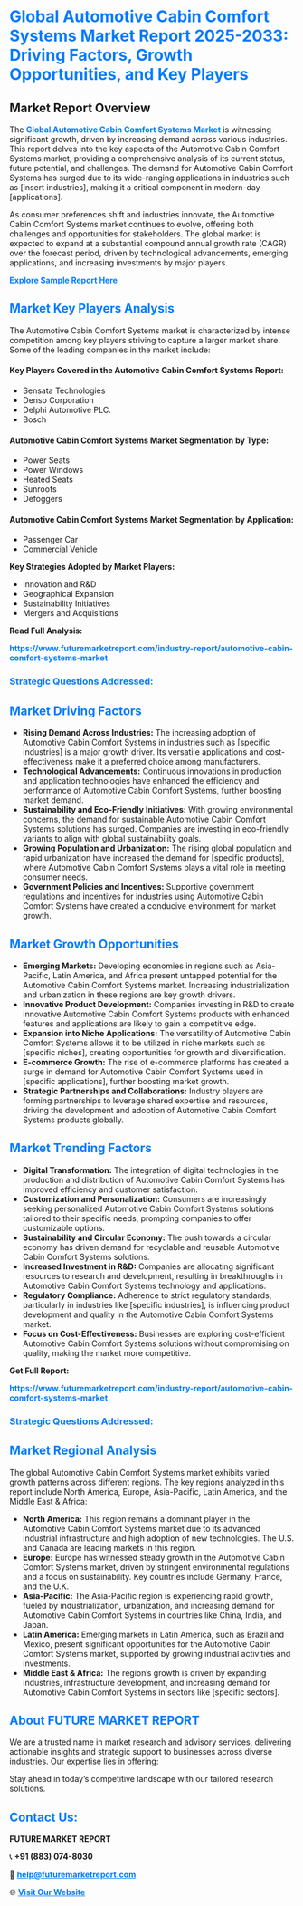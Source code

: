 <h1 style="color: #007BFF;">Global Automotive Cabin Comfort Systems Market Report 2025-2033: Driving Factors, Growth Opportunities, and Key Players</h1>

<section id="overview">
<h2>Market Report Overview</h2>
<p>The <a href="https://www.futuremarketreport.com/industry-report/automotive-cabin-comfort-systems-market" style="color: #007BFF; text-decoration: none;"><strong>Global Automotive Cabin Comfort Systems Market</strong></a> is witnessing significant growth, driven by increasing demand across various industries. This report delves into the key aspects of the Automotive Cabin Comfort Systems market, providing a comprehensive analysis of its current status, future potential, and challenges. The demand for Automotive Cabin Comfort Systems has surged due to its wide-ranging applications in industries such as [insert industries], making it a critical component in modern-day [applications].</p>
<p>As consumer preferences shift and industries innovate, the Automotive Cabin Comfort Systems market continues to evolve, offering both challenges and opportunities for stakeholders. The global market is expected to expand at a substantial compound annual growth rate (CAGR) over the forecast period, driven by technological advancements, emerging applications, and increasing investments by major players.</p>
</section>

<section id="overview">
<p><a href="https://www.futuremarketreport.com/request-sample/reportId=62457" style="color: #007BFF; text-decoration: none;"><strong>Explore Sample Report Here</strong></a></p>
</section>

<section id="key-players">
<h2 style="color: #007BFF;">Market Key Players Analysis</h2>
<p>The Automotive Cabin Comfort Systems market is characterized by intense competition among key players striving to capture a larger market share. Some of the leading companies in the market include:</p>
<h4>Key Players Covered in the Automotive Cabin Comfort Systems Report:</h4>
<ul><li>Sensata Technologies</li><li>Denso Corporation</li><li>Delphi Automotive PLC.</li><li>Bosch</li></ul>
<h4>Automotive Cabin Comfort Systems Market Segmentation by Type:</h4>
<ul><li>Power Seats</li><li>Power Windows</li><li>Heated Seats</li><li>Sunroofs</li><li>Defoggers</li></ul>

<h4>Automotive Cabin Comfort Systems Market Segmentation by Application:</h4>
<ul><li>Passenger Car</li><li>Commercial Vehicle</li></ul>
<p><strong>Key Strategies Adopted by Market Players:</strong></p>
<ul>
<li>Innovation and R&D</li>
<li>Geographical Expansion</li>
<li>Sustainability Initiatives</li>
<li>Mergers and Acquisitions</li>
</ul>
</section>

<section>
<p><strong>Read Full Analysis: </strong></p><a href="https://www.futuremarketreport.com/industry-report/automotive-cabin-comfort-systems-market" style="color: #007BFF; text-decoration: none;"><strong>https://www.futuremarketreport.com/industry-report/automotive-cabin-comfort-systems-market</strong></a>
<h3 style="color: #007BFF;">Strategic Questions Addressed:</h3>
</section>

<section id="driving-factors">
<h2 style="color: #007BFF;">Market Driving Factors</h2>
<ul>
<li><strong>Rising Demand Across Industries:</strong> The increasing adoption of Automotive Cabin Comfort Systems in industries such as [specific industries] is a major growth driver. Its versatile applications and cost-effectiveness make it a preferred choice among manufacturers.</li>
<li><strong>Technological Advancements:</strong> Continuous innovations in production and application technologies have enhanced the efficiency and performance of Automotive Cabin Comfort Systems, further boosting market demand.</li>
<li><strong>Sustainability and Eco-Friendly Initiatives:</strong> With growing environmental concerns, the demand for sustainable Automotive Cabin Comfort Systems solutions has surged. Companies are investing in eco-friendly variants to align with global sustainability goals.</li>
<li><strong>Growing Population and Urbanization:</strong> The rising global population and rapid urbanization have increased the demand for [specific products], where Automotive Cabin Comfort Systems plays a vital role in meeting consumer needs.</li>
<li><strong>Government Policies and Incentives:</strong> Supportive government regulations and incentives for industries using Automotive Cabin Comfort Systems have created a conducive environment for market growth.</li>
</ul>
</section>

<section id="growth-opportunities">
<h2 style="color: #007BFF;">Market Growth Opportunities</h2>
<ul>
<li><strong>Emerging Markets:</strong> Developing economies in regions such as Asia-Pacific, Latin America, and Africa present untapped potential for the Automotive Cabin Comfort Systems market. Increasing industrialization and urbanization in these regions are key growth drivers.</li>
<li><strong>Innovative Product Development:</strong> Companies investing in R&D to create innovative Automotive Cabin Comfort Systems products with enhanced features and applications are likely to gain a competitive edge.</li>
<li><strong>Expansion into Niche Applications:</strong> The versatility of Automotive Cabin Comfort Systems allows it to be utilized in niche markets such as [specific niches], creating opportunities for growth and diversification.</li>
<li><strong>E-commerce Growth:</strong> The rise of e-commerce platforms has created a surge in demand for Automotive Cabin Comfort Systems used in [specific applications], further boosting market growth.</li>
<li><strong>Strategic Partnerships and Collaborations:</strong> Industry players are forming partnerships to leverage shared expertise and resources, driving the development and adoption of Automotive Cabin Comfort Systems products globally.</li>
</ul>
</section>

<section id="trending-factors">
<h2 style="color: #007BFF;">Market Trending Factors</h2>
<ul>
<li><strong>Digital Transformation:</strong> The integration of digital technologies in the production and distribution of Automotive Cabin Comfort Systems has improved efficiency and customer satisfaction.</li>
<li><strong>Customization and Personalization:</strong> Consumers are increasingly seeking personalized Automotive Cabin Comfort Systems solutions tailored to their specific needs, prompting companies to offer customizable options.</li>
<li><strong>Sustainability and Circular Economy:</strong> The push towards a circular economy has driven demand for recyclable and reusable Automotive Cabin Comfort Systems solutions.</li>
<li><strong>Increased Investment in R&D:</strong> Companies are allocating significant resources to research and development, resulting in breakthroughs in Automotive Cabin Comfort Systems technology and applications.</li>
<li><strong>Regulatory Compliance:</strong> Adherence to strict regulatory standards, particularly in industries like [specific industries], is influencing product development and quality in the Automotive Cabin Comfort Systems market.</li>
<li><strong>Focus on Cost-Effectiveness:</strong> Businesses are exploring cost-efficient Automotive Cabin Comfort Systems solutions without compromising on quality, making the market more competitive.</li>
</ul>
</section>

<section>
<p><strong>Get Full Report: </strong></p><a href="https://www.futuremarketreport.com/industry-report/automotive-cabin-comfort-systems-market" style="color: #007BFF; text-decoration: none;"><strong>https://www.futuremarketreport.com/industry-report/automotive-cabin-comfort-systems-market</strong></a>
<h3 style="color: #007BFF;">Strategic Questions Addressed:</h3>
</section>


<section id="regional-analysis">
<h2 style="color: #007BFF;">Market Regional Analysis</h2>
<p>The global Automotive Cabin Comfort Systems market exhibits varied growth patterns across different regions. The key regions analyzed in this report include North America, Europe, Asia-Pacific, Latin America, and the Middle East & Africa:</p>
<ul>
<li><strong>North America:</strong> This region remains a dominant player in the Automotive Cabin Comfort Systems market due to its advanced industrial infrastructure and high adoption of new technologies. The U.S. and Canada are leading markets in this region.</li>
<li><strong>Europe:</strong> Europe has witnessed steady growth in the Automotive Cabin Comfort Systems market, driven by stringent environmental regulations and a focus on sustainability. Key countries include Germany, France, and the U.K.</li>
<li><strong>Asia-Pacific:</strong> The Asia-Pacific region is experiencing rapid growth, fueled by industrialization, urbanization, and increasing demand for Automotive Cabin Comfort Systems in countries like China, India, and Japan.</li>
<li><strong>Latin America:</strong> Emerging markets in Latin America, such as Brazil and Mexico, present significant opportunities for the Automotive Cabin Comfort Systems market, supported by growing industrial activities and investments.</li>
<li><strong>Middle East & Africa:</strong> The region’s growth is driven by expanding industries, infrastructure development, and increasing demand for Automotive Cabin Comfort Systems in sectors like [specific sectors].</li>
</ul>
</section>

<footer>
<h2 style="color: #007BFF;">About FUTURE MARKET REPORT</h2>
<p>We are a trusted name in market research and advisory services, delivering actionable insights and strategic support to businesses across diverse industries. Our expertise lies in offering:</p>

<p>Stay ahead in today’s competitive landscape with our tailored research solutions.</p>

<h2 style="color: #007BFF;">Contact Us:</h2>
<p><strong>FUTURE MARKET REPORT</strong></p>
<p>📞 <strong>+91 (883) 074-8030</strong></p>
<p>📧 <strong><a href="mailto:help@futuremarketreport.com" style="color: #007BFF;">help@futuremarketreport.com</a></strong></p>
<p>🌐 <strong><a href="https://www.futuremarketreport.com/" style="color: #007BFF;">Visit Our Website</a></strong></p>
</footer>